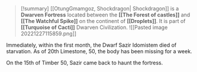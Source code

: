 > [!summary] 
> [[OtungGmamgoz, Shockdragon| Shockdragon]] is a **Dwarven Fortress** located between the **[[The Forest of castles]]** and **[[The Watchful Spike]]** on the continent of **[[Droplets]]**.  It is part of **[[Turquoise of Cacti]]** Dwarven Civilization. 
![[Pasted image 20221227115859.png]]

Immediately, within the first month, the Dwarf Sazir Idomistem died of starvation. As of 20th Limestone, 50, the body has been missing for a week.

On the 15th of Timber 50, Sazir came back to haunt the fortress.